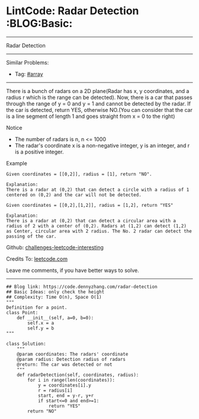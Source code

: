 # LintCode: Radar Detection     :BLOG:Basic:


---

Radar Detection  

---

Similar Problems:  
-   Tag: [#array](https://code.dennyzhang.com/tag/array)

---

There is a bunch of radars on a 2D plane(Radar has x, y coordinates, and a radius r which is the range can be detected). Now, there is a car that passes through the range of y = 0 and y = 1 and cannot be detected by the radar. If the car is detected, return YES, otherwise NO.(You can consider that the car is a line segment of length 1 and goes straight from x = 0 to the right)  

Notice  
-   The number of radars is n, n <= 1000
-   The radar's coordinate x is a non-negative integer, y is an integer, and r is a positive integer.

Example  

    Given coordinates = [[0,2]], radius = [1], return "NO".
    
    Explanation:
    There is a radar at (0,2) that can detect a circle with a radius of 1 centered on (0,2) and the car will not be detected.

    Given coordinates = [[0,2],[1,2]], radius = [1,2], return "YES"
    
    Explanation:
    There is a radar at (0,2) that can detect a circular area with a radius of 2 with a center of (0,2). Radars at (1,2) can detect (1,2) as Center, circular area with 2 radius. The No. 2 radar can detect the passing of the car.

Github: [challenges-leetcode-interesting](https://github.com/DennyZhang/challenges-leetcode-interesting/tree/master/radar-detection)  

Credits To: [leetcode.com](http://www.lintcode.com/en/problem/radar-detection/)  

Leave me comments, if you have better ways to solve.  

---

    ## Blog link: https://code.dennyzhang.com/radar-detection
    ## Basic Ideas: only check the height
    ## Complexity: Time O(n), Space O(1)
    """
    Definition for a point.
    class Point:
        def __init__(self, a=0, b=0):
            self.x = a
            self.y = b
    """
    
    class Solution:
        """
        @param coordinates: The radars' coordinate
        @param radius: Detection radius of radars
        @return: The car was detected or not
        """
        def radarDetection(self, coordinates, radius):
            for i in range(len(coordinates)):
                y = coordinates[i].y
                r = radius[i]
                start, end = y-r, y+r
                if start<=0 and end>=1:
                    return "YES"
            return "NO"